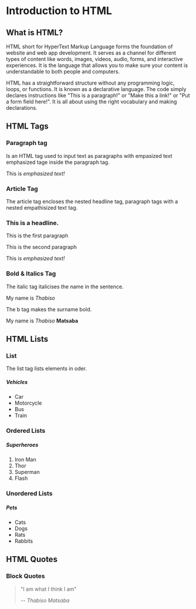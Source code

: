 # Introduction to HTML

## What is HTML?

HTML short for HyperText Markup Language forms the foundation of website and web app development. It serves as a channel for different types of content like words, images, videos, audio, forms, and interactive experiences. It is the language that allows you to make sure your content is understandable to both people and computers.

HTML has a straightforward structure without any programming logic, loops, or functions. It is known as a declarative language. The code simply declares instructions like "This is a paragraph!" or "Make this a link!" or "Put a form field here!". It is all about using the right vocabulary and making declarations.

## HTML Tags

### Paragraph tag

Is an HTML tag used to input text as paragraphs with empasized text emphasized tage inside the paragraph tag.

 <p> This is <em> emphasized text! </em> </p> 

### Article Tag

The article tag encloses the nested headline tag, paragraph tags with a nested empathisized text tag.

<article>
 <h3> This is a headline.</h3>
 <p>This is the first paragraph</p>
 <p>This is the second paragraph</p>
 <p> This is <em> emphasized text! </em> </p>
</article>

### Bold & Italics Tag

The italic tag italicises the name in the sentence.

<p>My name is <i>Thabiso</i></p>

The b tag makes the surname bold.

<p>My name is <i>Thabiso</i> <b>Matsaba</b></p>

## HTML Lists

### List

The list tag lists elements in oder.

<h5>Vehicles</h5>

<ul>

<li>Car</li>
<li>Motorcycle</li>
<li>Bus</li>
<li>Train</li>

</ul>

### Ordered Lists

<h5>Superheroes</h5>

<ol>
<li>Iron Man</li>
<li>Thor</li>
<li>Superman</li>
<li>Flash</li>
</ol>

### Unordered Lists

<h5>Pets</h5>

<ul>

<li>Cats</li>
<li>Dogs</li>
<li>Rats</li>
<li>Rabbits</li>

</ul>

## HTML Quotes

### Block Quotes

<blockquote>
<p>"I am what I think I am"</p>
<cite>-- Thabiso Matsaba</cite>
</blockquote>

